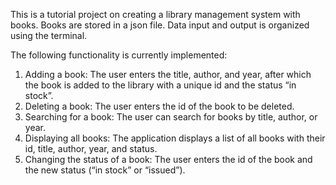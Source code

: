 This is a tutorial project on creating a library management system with books. Books are stored in a json file. Data input and output is organized using the terminal.
  
The following functionality is currently implemented:
1. Adding a book: The user enters the title, author, and year, after which the book is added to the library with a unique id and the status “in stock”.
2. Deleting a book: The user enters the id of the book to be deleted.
3. Searching for a book: The user can search for books by title, author, or year.
4. Displaying all books: The application displays a list of all books with their id, title, author, year, and status.
5. Changing the status of a book: The user enters the id of the book and the new status (“in stock” or “issued”).

